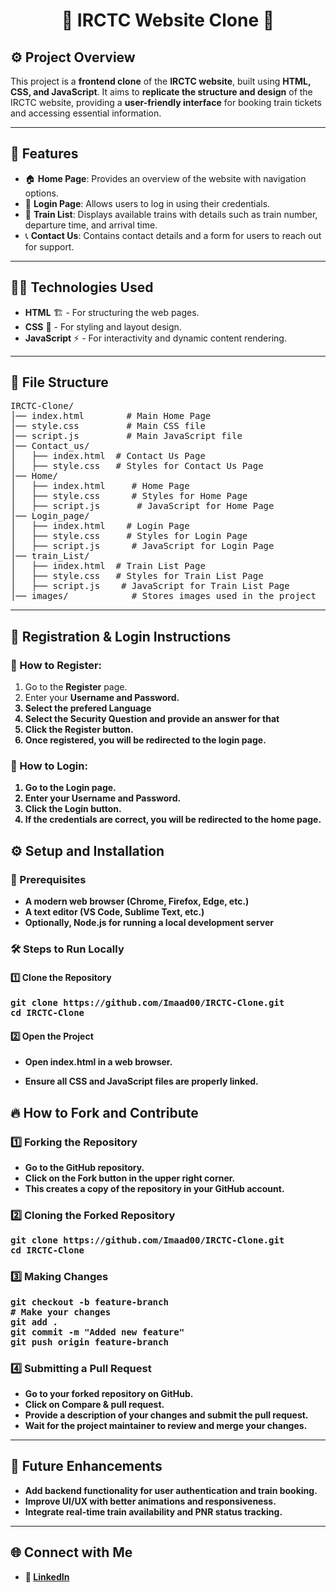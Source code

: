 <h1 align="center"> 🚆 IRCTC Website Clone 🚆 </h1>

<h2>⚙️ Project Overview</h2>
<p>
  This project is a <strong>frontend clone</strong> of the <strong>IRCTC website</strong>, built using <strong>HTML, CSS, and JavaScript</strong>. 
  It aims to <strong>replicate the structure and design</strong> of the IRCTC website, providing a <strong>user-friendly interface</strong> 
  for booking train tickets and accessing essential information.
</p>

<hr>

<h2>🚀 Features</h2>
<ul>
  <li>🏠 <strong>Home Page</strong>: Provides an overview of the website with navigation options.</li>
  <li>🔐 <strong>Login Page</strong>: Allows users to log in using their credentials.</li>
  <li>🚆 <strong>Train List</strong>: Displays available trains with details such as train number, departure time, and arrival time.</li>
  <li>📞 <strong>Contact Us</strong>: Contains contact details and a form for users to reach out for support.</li>
</ul>

<hr>

<h2>🧑‍💻 Technologies Used</h2>
<ul>
  <li><strong>HTML</strong> 🏗️ - For structuring the web pages.</li>
  <li><strong>CSS</strong> 🎨 - For styling and layout design.</li>
  <li><strong>JavaScript</strong> ⚡ - For interactivity and dynamic content rendering.</li>
</ul>

<hr>

<h2>📂 File Structure</h2>
<pre>
IRCTC-Clone/
│── index.html        # Main Home Page
│── style.css         # Main CSS file
│── script.js         # Main JavaScript file
│── Contact_us/
│   ├── index.html  # Contact Us Page
│   ├── style.css   # Styles for Contact Us Page
│── Home/
│   ├── index.html     # Home Page
│   ├── style.css      # Styles for Home Page
│   ├── script.js       # JavaScript for Home Page
│── Login_page/
│   ├── index.html    # Login Page
│   ├── style.css     # Styles for Login Page
│   ├── script.js      # JavaScript for Login Page
│── train_List/
│   ├── index.html  # Train List Page
│   ├── style.css   # Styles for Train List Page
│   ├── script.js    # JavaScript for Train List Page
│── images/            # Stores images used in the project
</pre>

<hr>

<h2>📝 Registration & Login Instructions</h2>
<h3>🔹 How to Register:</h3>
<ol>
  <li>Go to the <b>Register</b> page.</li>
  <li>Enter your <b>Username<b> and <b>Password</b>.</li>
  <li>Select the prefered Language</li>
  <li>Select the Security Question and provide an answer for that</li>
  <li>Click the <b>Register</b> button.</li>
  <li>Once registered, you will be redirected to the login page.</li>
</ol>

<h3>🔹 How to Login:</h3>
<ol>
  <li>Go to the <b>Login</b> page.</li>
  <li>Enter your <b>Username</b> and <b>Password</b>.</li>
  <li>Click the <b>Login</b> button.</li>
  <li>If the credentials are correct, you will be redirected to the home page.</li>
</ol>

<h2>⚙️ Setup and Installation</h2>

<h3>📌 Prerequisites</h3>
<ul>
  <li>A modern <strong>web browser</strong> (Chrome, Firefox, Edge, etc.)</li>
  <li>A <strong>text editor</strong> (VS Code, Sublime Text, etc.)</li>
  <li><strong>Optionally</strong>, <strong>Node.js</strong> for running a local development server</li>
</ul>

<h3>🛠️ Steps to Run Locally</h3>

<h4>1️⃣ Clone the Repository</h4>
<pre>
git clone https://github.com/Imaad00/IRCTC-Clone.git
cd IRCTC-Clone
</pre>

<h4>2️⃣ Open the Project</h4>
<ul>
  <li><p>Open <strong>index.html</strong> in a web browser.</p></li>
  <li><p>Ensure all <strong>CSS and JavaScript</strong> files are properly linked.</p></li>
</ul>


<h2>🔥 How to Fork and Contribute</h2>

<h3>1️⃣ Forking the Repository</h3>
<ul>
  <li>Go to the GitHub repository.</li>
  <li>Click on the <strong>Fork</strong> button in the upper right corner.</li>
  <li>This creates a copy of the repository in your GitHub account.</li>
</ul>

<h3>2️⃣ Cloning the Forked Repository</h3>
<pre>
git clone https://github.com/Imaad00/IRCTC-Clone.git
cd IRCTC-Clone
</pre>

<h3>3️⃣ Making Changes</h3>
<pre>
git checkout -b feature-branch
# Make your changes
git add .
git commit -m "Added new feature"
git push origin feature-branch
</pre>

<h3>4️⃣ Submitting a Pull Request</h3>
<ul>
  <li>Go to your forked repository on GitHub.</li>
  <li>Click on <strong>Compare & pull request</strong>.</li>
  <li>Provide a description of your changes and submit the pull request.</li>
  <li>Wait for the project maintainer to review and merge your changes.</li>
</ul>

<hr>

<h2>🚀 Future Enhancements</h2>
<ul>
  <li> Add backend functionality for user authentication and train booking.</li>
  <li> Improve UI/UX with better animations and responsiveness.</li>
  <li> Integrate real-time train availability and PNR status tracking.</li>
</ul>

<hr>

<h2>🌐 Connect with Me </h2>
<ul>
  <li>💼 <a href="https://www.linkedin.com/in/mohammed-imaad-sharieff-08891a238/" target="_blank">LinkedIn</a></li>
</ul>
